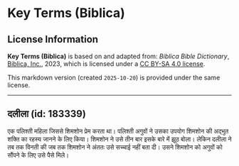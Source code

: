 # Key Terms (Biblica)

## License Information

**Key Terms (Biblica)** is based on and adapted from: _Biblica Bible Dictionary_, [Biblica, Inc.](https://www.biblica.com/), 2023, which is licensed under a [CC BY-SA 4.0 license](https://creativecommons.org/licenses/by-sa/4.0/legalcode.en).

This markdown version (created `2025-10-20`) is provided under the same license.



--------------------------------

## दलीला (id: 183339)

एक पलिश्ती महिला जिससे शिमशोन प्रेम करता था। पलिश्ती अगुवों ने उसका उपयोग शिमशोन की अद्भुत शक्ति का रहस्य जानने के लिए किया। शिमशोन ने उसे तीन बार इसके बारे में झूठ बोला। लेकिन दलीला ने तब तक विनती की जब तक शिमशोन ने अंततः उसे सच्चाई नहीं बता दी। उसने शिमशोन को अगुवों को सौंपने के लिए उसे पैसे मिले।


